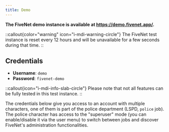 ```yaml
---
title: Demo
---
```


**The FiveNet demo instance is available at <https://demo.fivenet.app/>.**

::callout{color="warning" icon="i-mdi-warning-circle"}
The FiveNet test instance is reset every 12 hours and will be unavailable for a few seconds during that time.
::

## Credentials

- **Username**: `demo`
- **Password**: `fivenet-demo`

::callout{icon="i-mdi-info-slab-circle"}
Please note that not all features can be fully tested in this test instance.
::

The credentials below give you access to an account with multiple characters, one of them is part of the police department (LSPD, `police` job). The police character has access to the "superuser" mode (you can enable/disable it via the user menu) to switch between jobs and discover FiveNet's administration functionalities.
